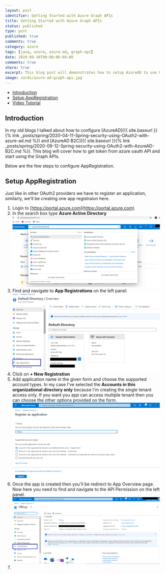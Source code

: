 ```yaml
---
layout: post
identifier: Getting Started with Azure Graph APIs
title: Getting Started with Azure Graph APIs
status: published
type: post
published: true
comments: true
category: azure
tags: [java, azure, azure-ad, graph-api]
date: 2020-09-30T00:00:00-04:00
comments: true
share: true
excerpt: This blog post will demonstrates how to setup AzureAD to use Graph APIs.
image: cards/azure-ad-graph-api.jpg
---
```


* [Introduction](#intro)
* [Setup AppRegistration](#app-registration)
* [Video Tutorial](#tutorial)

## Introduction <a name="intro"></a>
In my old blogs I talked about how to configure [AzureAD]({{ site.baseurl }}{% link _posts/spring/2020-04-11-Spring-security-using-OAuth2-with-azure-ad.md %}) and [AzureAD B2C]({{ site.baseurl }}{% link _posts/spring/2020-09-12-Spring-security-using-OAuth2-with-AzureAD-B2C.md %}). This blog will cover how to get token from azure oauth API and start using the Graph APIs.

Below are the few steps to configure AppRegistration.

## Setup AppRegistration <a name="app-registration">
Just like in other OAuth2 providers we have to register an application, similarly, we'll be creating one app registraion here.
1. Login to [https://portal.azure.com](https://portal.azure.com) 
2. In the search box type __Azure Active Directory__
 ![Search Azure Active Directory](/public/images/blogs/azure/search-aad.png)
3. Find and navigate to __App Registrations__ on the left panel.
 ![App Registrations](/public/images/blogs/azure/app-registrations.png)
4. Click on __+ New Registration__
5. Add application name in the given form and choose the supported account types. In my case I've selected the __Accounts in this organizational directory only__ because I'm   creating the single tenant access only. If you want you app can access multiple tenant then you can choose the other options provided on the form.
 ![App Registrations](/public/images/blogs/azure/registration-form.png)
6. Once the app is created then you'll be redirect to App Overview page. Now here you need to find and navigate to the API Permission on the left panel.
 ![App Registrations](/public/images/blogs/azure/app-overview.png)
7. 

